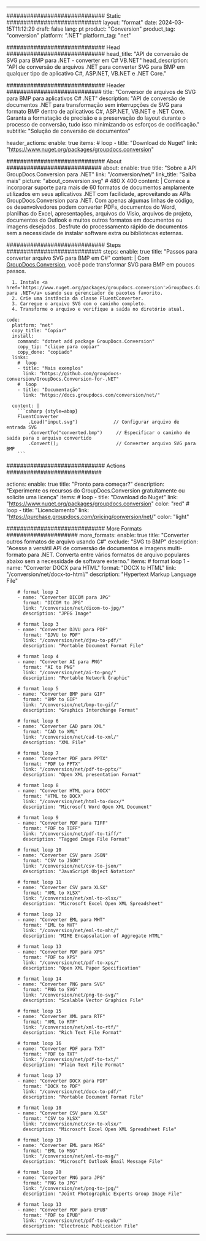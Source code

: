  
---
############################# Static ############################
layout: "format"
date: 2024-03-15T11:12:29
draft: false
lang: pt
product: "Conversion"
product_tag: "conversion"
platform: ".NET"
platform_tag: "net"

############################# Head #############################
head_title: "API de conversão de SVG para BMP para .NET - converter em C# VB.NET"
head_description: "API de conversão de arquivos .NET para converter SVG para BMP em qualquer tipo de aplicativo C#, ASP.NET, VB.NET e .NET Core."

############################# Header ############################
title: "Conversor de arquivos de SVG para BMP para aplicativos C# .NET" 
description: "API de conversão de documentos .NET para transformação sem interrupções de SVG para formato BMP dentro de aplicativos C#, ASP.NET, VB.NET e .NET Core. Garanta a formatação de precisão e a preservação do layout durante o processo de conversão, tudo isso minimizando os esforços de codificação." 
subtitle: "Solução de conversão de documentos" 

header_actions:
  enable: true
  items:
    #  loop
    - title: "Download do Nuget"
      link: "https://www.nuget.org/packages/groupdocs.conversion"


############################# About ############################
about:
    enable: true
    title: "Sobre a API GroupDocs.Conversion para .NET"
    link: "/conversion/net/"
    link_title: "Saiba mais"
    picture: "about_conversion.svg" # 480 X 400
    content: |
      Comece a incorporar suporte para mais de 60 formatos de documentos amplamente utilizados em seus aplicativos .NET com facilidade, aproveitando as APIs GroupDocs.Conversion para .NET. Com apenas algumas linhas de código, os desenvolvedores podem converter PDFs, documentos do Word, planilhas do Excel, apresentações, arquivos do Visio, arquivos de projeto, documentos do Outlook e muitos outros formatos em documentos ou imagens desejados. Desfrute do processamento rápido de documentos sem a necessidade de instalar software extra ou bibliotecas externas.


############################# Steps ############################
steps:
    enable: true
    title: "Passos para converter arquivo SVG para BMP em C#" 
    content: |
      Com <a href='https://products.groupdocs.com/conversion/net/'>GroupDocs.Conversion</a>, você pode transformar SVG para BMP em poucos passos.
      
      1. Instale <a href='https://www.nuget.org/packages/groupdocs.conversion'>GroupDocs.Conversion para .NET</a> usando seu gerenciador de pacotes favorito. 
      2. Crie uma instância da classe FluentConverter.  
      3. Carregue o arquivo SVG com o caminho completo. 
      4. Transforme o arquivo e verifique a saída no diretório atual. 
   
    code:
      platform: "net"
      copy_title: "Copiar"
      install:
        command: "dotnet add package GroupDocs.Conversion"
        copy_tip: "clique para copiar"
        copy_done: "copiado"
      links:
        #  loop
        - title: "Mais exemplos"
          link: "https://github.com/groupdocs-conversion/GroupDocs.Conversion-for-.NET"
        #  loop
        - title: "Documentação"
          link: "https://docs.groupdocs.com/conversion/net/"
          
      content: |
        ```csharp {style=abap}
        FluentConverter
            .Load("input.svg")             // Configurar arquivo de entrada SVG
            .ConvertTo("converted.bmp")     // Especificar o caminho de saída para o arquivo convertido
            .Convert();                     // Converter arquivo SVG para BMP        
        ```            

############################# Actions ############################

actions:
  enable: true
  title: "Pronto para começar?"
  description: "Experimente os recursos do GroupDocs.Conversion gratuitamente ou solicite uma licença"
  items:
    #  loop
    - title: "Download do Nuget"
      link: "https://www.nuget.org/packages/groupdocs.conversion"
      color: "red"
        #  loop
    - title: "Licenciamento"
      link: "https://purchase.groupdocs.com/pricing/conversion/net/"
      color: "light"


############################# More Formats #####################
more_formats:
    enable: true
    title: "Converter outros formatos de arquivo usando C#"
    exclude: "SVG to BMP"
    description: "Acesse a versátil API de conversão de documentos e imagens multi-formato para .NET. Converta entre vários formatos de arquivo populares abaixo sem a necessidade de software externo."
    items: 
        # format loop 1
        - name: "Converter DOCX para HTML"
          format: "DOCX to HTML"
          link: "/conversion/net/docx-to-html/"
          description: "Hypertext Markup Language File" 

        # format loop 2
        - name: "Converter DICOM para JPG" 
          format: "DICOM to JPG"
          link: "/conversion/net/dicom-to-jpg/"
          description: "JPEG Image" 

        # format loop 3
        - name: "Converter DJVU para PDF"
          format: "DJVU to PDF"
          link: "/conversion/net/djvu-to-pdf/"
          description: "Portable Document Format File" 

        # format loop 4
        - name: "Converter AI para PNG"
          format: "AI to PNG"
          link: "/conversion/net/ai-to-png/"
          description: "Portable Network Graphic" 

        # format loop 5
        - name: "Converter BMP para GIF"
          format: "BMP to GIF"
          link: "/conversion/net/bmp-to-gif/"
          description: "Graphics Interchange Format"

        # format loop 6
        - name: "Converter CAD para XML"
          format: "CAD to XML"
          link: "/conversion/net/cad-to-xml/"
          description: "XML File"

        # format loop 7
        - name: "Converter PDF para PPTX"
          format: "PDF to PPTX"
          link: "/conversion/net/pdf-to-pptx/"
          description: "Open XML presentation Format"

        # format loop 8
        - name: "Converter HTML para DOCX"
          format: "HTML to DOCX"
          link: "/conversion/net/html-to-docx/"
          description: "Microsoft Word Open XML Document"

        # format loop 9
        - name: "Converter PDF para TIFF"
          format: "PDF to TIFF"
          link: "/conversion/net/pdf-to-tiff/"
          description: "Tagged Image File Format" 

        # format loop 10
        - name: "Converter CSV para JSON" 
          format: "CSV to JSON"
          link: "/conversion/net/csv-to-json/"
          description: "JavaScript Object Notation" 

        # format loop 11
        - name: "Converter CSV para XLSX" 
          format: "XML to XLSX"
          link: "/conversion/net/xml-to-xlsx/"
          description: "Microsoft Excel Open XML Spreadsheet"  
          
        # format loop 12
        - name: "Converter EML para MHT"
          format: "EML to MHT"
          link: "/conversion/net/eml-to-mht/"
          description: "MIME Encapsulation of Aggregate HTML"  
              
        # format loop 13
        - name: "Converter PDF para XPS"
          format: "PDF to XPS"
          link: "/conversion/net/pdf-to-xps/"
          description: "Open XML Paper Specification" 
          
        # format loop 14
        - name: "Converter PNG para SVG"
          format: "PNG to SVG"
          link: "/conversion/net/png-to-svg/"
          description: "Scalable Vector Graphics File" 
          
        # format loop 15
        - name: "Converter XML para RTF"
          format: "XML to RTF"
          link: "/conversion/net/xml-to-rtf/"
          description: "Rich Text File Format"
          
        # format loop 16
        - name: "Converter PDF para TXT"
          format: "PDF to TXT"
          link: "/conversion/net/pdf-to-txt/"
          description: "Plain Text File Format"              
        
        # format loop 17
        - name: "Converter DOCX para PDF"
          format: "DOCX to PDF"
          link: "/conversion/net/docx-to-pdf/"
          description: "Portable Document Format File"
 
        # format loop 18
        - name: "Converter CSV para XLSX"
          format: "CSV to XLSX"
          link: "/conversion/net/csv-to-xlsx/"
          description: "Microsoft Excel Open XML Spreadsheet File"
 
        # format loop 19
        - name: "Converter EML para MSG"
          format: "EML to MSG"
          link: "/conversion/net/eml-to-msg/"
          description: "Microsoft Outlook Email Message File"

        # format loop 20
        - name: "Converter PNG para JPG"
          format: "PNG to JPG"
          link: "/conversion/net/png-to-jpg/"
          description: "Joint Photographic Experts Group Image File"

        # format loop 13
        - name: "Converter PDF para EPUB"
          format: "PDF to EPUB"
          link: "/conversion/net/pdf-to-epub/"
          description: "Electronic Publication File"

---
